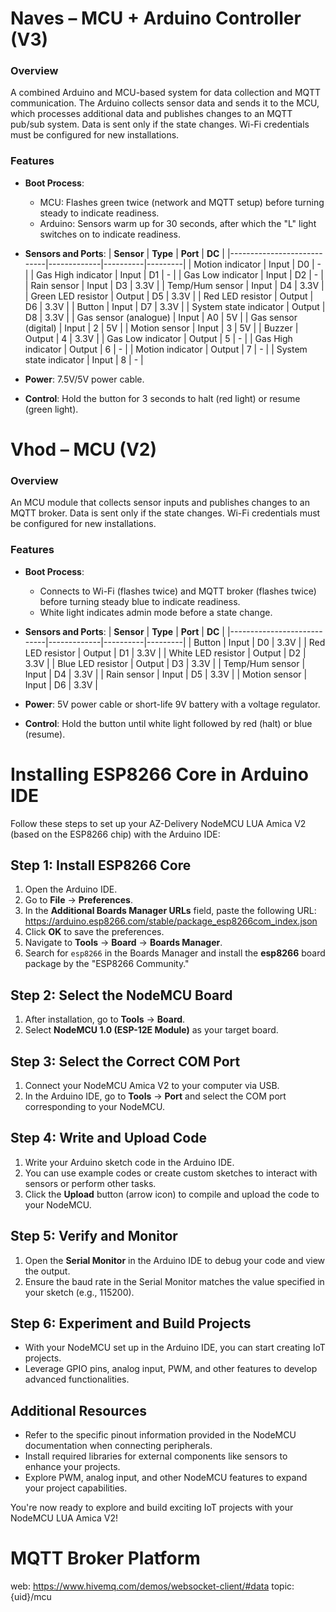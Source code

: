 # Naves – MCU + Arduino Controller (V3)

### Overview
A combined Arduino and MCU-based system for data collection and MQTT communication. The Arduino collects sensor data and sends it to the MCU, which processes additional data and publishes changes to an MQTT pub/sub system. Data is sent only if the state changes. Wi-Fi credentials must be configured for new installations.

### Features
- **Boot Process**: 
  - MCU: Flashes green twice (network and MQTT setup) before turning steady to indicate readiness.
  - Arduino: Sensors warm up for 30 seconds, after which the "L" light switches on to indicate readiness.
- **Sensors and Ports**:
  | **Sensor**                 | **Type**    | **Port** | **DC**  |
  |----------------------------|-------------|----------|---------|
  | Motion indicator           | Input       | D0       | -       |
  | Gas High indicator         | Input       | D1       | -       |
  | Gas Low indicator          | Input       | D2       | -       |
  | Rain sensor                | Input       | D3       | 3.3V    |
  | Temp/Hum sensor            | Input       | D4       | 3.3V    |
  | Green LED resistor         | Output      | D5       | 3.3V    |
  | Red LED resistor           | Output      | D6       | 3.3V    |
  | Button                     | Input       | D7       | 3.3V    |
  | System state indicator     | Output      | D8       | 3.3V    |
  | Gas sensor (analogue)      | Input       | A0       | 5V      |
  | Gas sensor (digital)       | Input       | 2        | 5V      |
  | Motion sensor              | Input       | 3        | 5V      |
  | Buzzer                     | Output      | 4        | 3.3V    |
  | Gas Low indicator          | Output      | 5        | -       |
  | Gas High indicator         | Output      | 6        | -       |
  | Motion indicator           | Output      | 7        | -       |
  | System state indicator     | Input       | 8        | -       |

- **Power**: 7.5V/5V power cable.
- **Control**: Hold the button for 3 seconds to halt (red light) or resume (green light).

# Vhod – MCU (V2)

### Overview
An MCU module that collects sensor inputs and publishes changes to an MQTT broker. Data is sent only if the state changes. Wi-Fi credentials must be configured for new installations.

### Features
- **Boot Process**:
  - Connects to Wi-Fi (flashes twice) and MQTT broker (flashes twice) before turning steady blue to indicate readiness.
  - White light indicates admin mode before a state change.
- **Sensors and Ports**:
  | **Sensor**                 | **Type**    | **Port** | **DC**  |
  |----------------------------|-------------|----------|---------|
  | Button                     | Input       | D0       | 3.3V    |
  | Red LED resistor           | Output      | D1       | 3.3V    |
  | White LED resistor         | Output      | D2       | 3.3V    |
  | Blue LED resistor          | Output      | D3       | 3.3V    |
  | Temp/Hum sensor            | Input       | D4       | 3.3V    |
  | Rain sensor                | Input       | D5       | 3.3V    |
  | Motion sensor              | Input       | D6       | 3.3V    |

- **Power**: 5V power cable or short-life 9V battery with a voltage regulator.
- **Control**: Hold the button until white light followed by red (halt) or blue (resume).

# Installing ESP8266 Core in Arduino IDE

Follow these steps to set up your AZ-Delivery NodeMCU LUA Amica V2 (based on the ESP8266 chip) with the Arduino IDE:

## Step 1: Install ESP8266 Core

1. Open the Arduino IDE.
2. Go to **File** -> **Preferences**.
3. In the **Additional Boards Manager URLs** field, paste the following URL: https://arduino.esp8266.com/stable/package_esp8266com_index.json
4. Click **OK** to save the preferences.
5. Navigate to **Tools** -> **Board** -> **Boards Manager**.
6. Search for `esp8266` in the Boards Manager and install the **esp8266** board package by the "ESP8266 Community."

## Step 2: Select the NodeMCU Board

1. After installation, go to **Tools** -> **Board**.
2. Select **NodeMCU 1.0 (ESP-12E Module)** as your target board.

## Step 3: Select the Correct COM Port

1. Connect your NodeMCU Amica V2 to your computer via USB.
2. In the Arduino IDE, go to **Tools** -> **Port** and select the COM port corresponding to your NodeMCU.

## Step 4: Write and Upload Code

1. Write your Arduino sketch code in the Arduino IDE.
2. You can use example codes or create custom sketches to interact with sensors or perform other tasks.
3. Click the **Upload** button (arrow icon) to compile and upload the code to your NodeMCU.

## Step 5: Verify and Monitor

1. Open the **Serial Monitor** in the Arduino IDE to debug your code and view the output.
2. Ensure the baud rate in the Serial Monitor matches the value specified in your sketch (e.g., 115200).

## Step 6: Experiment and Build Projects

- With your NodeMCU set up in the Arduino IDE, you can start creating IoT projects.
- Leverage GPIO pins, analog input, PWM, and other features to develop advanced functionalities.

## Additional Resources

- Refer to the specific pinout information provided in the NodeMCU documentation when connecting peripherals.
- Install required libraries for external components like sensors to enhance your projects.
- Explore PWM, analog input, and other NodeMCU features to expand your project capabilities.

You're now ready to explore and build exciting IoT projects with your NodeMCU LUA Amica V2!

# MQTT Broker Platform

web: https://www.hivemq.com/demos/websocket-client/#data
topic: {uid}/mcu